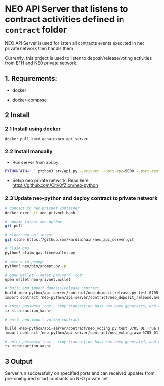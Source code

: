 # NEO API Server that listens to contract activities defined in `contract` folder

NEO API Server is used for listen all contracts events executed in neo private network then handle them

Currently, this project is used to listen to deposit/release/voting activities from ETH and NEO private network.

## 1. Requirements:

- docker

- docker-compose

## 2 Install
### 2.1 Install using docker

```bash
docker pull kardiachain/neo_api_server
```

### 2.2 Install manually

- Run server from api.py

```bash
PYTHONPATH='.' python3 src/api.py --privnet --port-rpc=5000 --port-rest=8080 --logfile="log.txt"
```

- Setup neo private network. Read here https://github.com/CityOfZion/neo-python

### 2.3 Update neo-python and deploy contract to private network


```bash
# connect to neo-privnet container
docker exec -it neo-privnet bash

# update latest neo-python
git pull

# clone neo_api_server
git clone https://github.com/kardiachain/neo_api_server.git

# claim gas
python3 claim_gas_fixedwallet.py

# access to prompt
python3 neo/bin/prompt.py -p

# open wallet - enter password 'coz'
open wallet neo-privnet.wallet

# build and import deposit/release contract
build /neo-python/api-server/contract/neo_deposit_release.py test 0705 01 True False updateRate [1, 10000000]
import contract /neo-python/api-server/contract/neo_deposit_release.avm 0705 01 True False

# enter password 'coz', copy transaction hash has been generated, and check whether transaction is executed or not
tx <transaction_hash>

# build and import voting contract

build /neo-python/api-server/contract/neo_voting.py test 0705 01 True False vote ['smartcontractaddress', 'Kien']
import contract /neo-python/api-server/contract/neo_voting.avm 0705 01 True False

# enter password 'coz', copy transaction hash has been generated, and check whether transaction is executed or not
tx <transaction_hash>

```

## 3 Output

Server run successfully on specified ports and can received updates from pre-configured smart contracts on NEO private net
